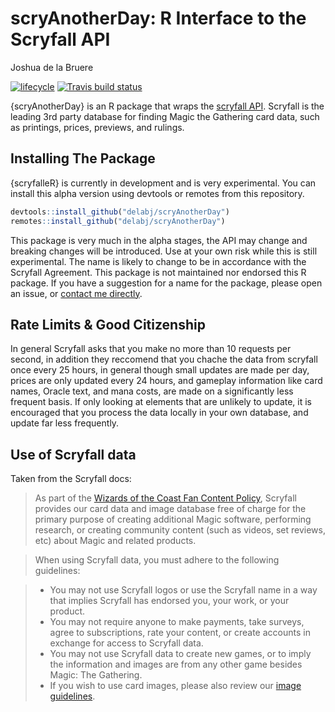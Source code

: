 scryAnotherDay: R Interface to the Scryfall API
================
Joshua de la Bruere

[![lifecycle](https://img.shields.io/badge/lifecycle-experimental-orange.svg)](https://www.tidyverse.org/lifecycle/#experimental)
[![Travis build
status](https://travis-ci.com/delabj/scryAnotherDay.svg?branch=master)](https://travis-ci.com/delabj/scryfallR)

{scryAnotherDay} is an R package that wraps the
[scryfall API](https://scryfall.com/docs/api/cards/mtgo). Scryfall is
the leading 3rd party database for finding Magic the Gathering card
data, such as printings, prices, previews, and rulings.

## Installing The Package

{scryfalleR} is currently in development and is very experimental. You
can install this alpha version using devtools or remotes from this
repository.

``` r
devtools::install_github("delabj/scryAnotherDay")
remotes::install_github("delabj/scryAnotherDay")
```

This package is very much in the alpha stages, the API may change and
breaking changes will be introduced. Use at your own risk while this is
still experimental. The name is likely to change to be in accordance
with the Scryfall Agreement. This package is not maintained nor endorsed
this R package. If you have a suggestion for a name for the package,
please open an issue, or [contact me directly](www.twitter.com/delabjl).

## Rate Limits & Good Citizenship

In general Scryfall asks that you make no more than 10 requests per
second, in addition they reccomend that you chache the data from
scryfall once every 25 hours, in general though small updates are made
per day, prices are only updated every 24 hours, and gameplay
information like card names, Oracle text, and mana costs, are made on a
significantly less frequent basis. If only looking at elements that are
unlikely to update, it is encouraged that you process the data locally
in your own database, and update far less frequently.

## Use of Scryfall data

Taken from the Scryfall docs:

> As part of the [Wizards of the Coast Fan Content
> Policy](https://company.wizards.com/fancontentpolicy), Scryfall
> provides our card data and image database free of charge for the
> primary purpose of creating additional Magic software, performing
> research, or creating community content (such as videos, set reviews,
> etc) about Magic and related products.

> When using Scryfall data, you must adhere to the following guidelines:

>   - You may not use Scryfall logos or use the Scryfall name in a way
>     that implies Scryfall has endorsed you, your work, or your
>     product.
>   - You may not require anyone to make payments, take surveys, agree
>     to subscriptions, rate your content, or create accounts in
>     exchange for access to Scryfall data.
>   - You may not use Scryfall data to create new games, or to imply the
>     information and images are from any other game besides Magic: The
>     Gathering.
>   - If you wish to use card images, please also review our [image
>     guidelines](https://scryfall.com/docs/api/images).
